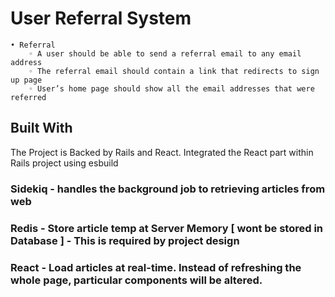 # User Referral System

    • Referral
        ◦ A user should be able to send a referral email to any email address
        ◦ The referral email should contain a link that redirects to sign up page
        ◦ User’s home page should show all the email addresses that were referred

## Built With

The Project is Backed by Rails and React. Integrated the React part within Rails project using esbuild

### Sidekiq - handles the background job to retrieving articles from web

### Redis - Store article temp at Server Memory [ wont be stored in Database ] - This is required by project design

### React - Load articles at real-time. Instead of refreshing the whole page, particular components will be altered.



